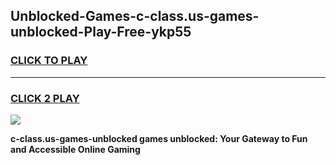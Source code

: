 
## Unblocked-Games-c-class.us-games-unblocked-Play-Free-ykp55
<h3>
<a href="https://premium76.site?title=c-class.us-games-unblocked&ref=23A">CLICK TO PLAY</a></h3>
<hr>

<h3>
<a href="https://premium76.site?title=c-class.us-games-unblocked&ref=23A">CLICK 2 PLAY</a>
  
</h3>

<a href="https://premium76.site?title=c-class.us-games-unblocked&ref=23A"><img src="https://clearcache.store/games.png"></a>


**c-class.us-games-unblocked games unblocked: Your Gateway to Fun and Accessible Online Gaming**
